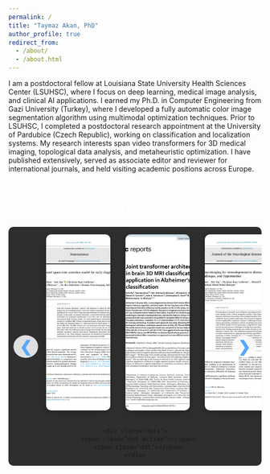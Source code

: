```yaml
---
permalink: /
title: "Taymaz Akan, PhD"
author_profile: true
redirect_from: 
  - /about/
  - /about.html
---
```


I am a postdoctoral fellow at Louisiana State University Health Sciences Center (LSUHSC), where I focus on deep learning, medical image analysis, and clinical AI applications. I earned my Ph.D. in Computer Engineering from Gazi University (Turkey), where I developed a fully automatic color image segmentation algorithm using multimodal optimization techniques. Prior to LSUHSC, I completed a postdoctoral research appointment at the University of Pardubice (Czech Republic), working on classification and localization systems. My research interests span video transformers for 3D medical imaging, topological data analysis, and metaheuristic optimization. I have published extensively, served as associate editor and reviewer for international journals, and held visiting academic positions across Europe.


<section id="featured-publications" style="text-align:center; margin: 60px 0;">
  <h2>Featured Publications</h2>

  <div class="pub-carousel">
    <button class="arrow left">&#10094;</button>
    <div class="slides">
      <div class="slide">
        <a href="https://www.sciencedirect.com/science/article/pii/S0306452225009108?ssrnid=5276922&dgcid=SSRN_redirect_SD" target="_blank">
          <img src="/images/papers/Alzhformer.png" alt="AlzhFormer">
        </a>
      </div>
      <div class="slide">
        <a href="https://www.nature.com/articles/s41598-024-59578-3" target="_blank">
          <img src="/images/papers/JointTransformer.png" alt="JointTransformer">
        </a>
      </div>
      <div class="slide">
        <a href="https://www.sciencedirect.com/science/article/pii/S0022510X25003557" target="_blank">
          <img src="/images/papers/NeuroDeepReview.png" alt="NeuroDeepReview">
        </a>
      </div>
      <div class="slide">
        <a href="https://link.springer.com/article/10.1007/s10278-024-01336-y" target="_blank">
          <img src="/images/papers/ViViEchoformer.png" alt="ViViEchoformer">
        </a>
      </div>
    </div>
    <button class="arrow right">&#10095;</button>

    <div class="dots">
      <span class="dot active"></span>
      <span class="dot"></span>
    </div>
  </div>
</section>

<style>
#featured-publications {
  max-width: 1000px;
  margin: 0 auto;
  position: relative;
}

.pub-carousel {
  position: relative;
  overflow: hidden;
  padding: 0 60px; /* adds space for arrows */
  background-color: #2e2e2e; /* optional: matches your screenshot’s dark bg */
  border-radius: 10px;
}

.slides {
  display: flex;
  transition: transform 0.6s ease;
}

.slide {
  flex: 0 0 33.33%;
  display: flex;
  justify-content: center;
  align-items: center;
  padding: 15px;
}

.slide img {
  width: 260px;
  height: 350px;
  border-radius: 10px;
  object-fit: cover;
  box-shadow: 0 4px 12px rgba(0,0,0,0.25);
  transition: transform 0.3s ease, box-shadow 0.3s ease;
}

.slide img:hover {
  transform: scale(1.06);
  box-shadow: 0 6px 20px rgba(0,0,0,0.35);
}

.arrow {
  position: absolute;
  top: 50%;
  transform: translateY(-50%);
  background: rgba(255,255,255,0.85);
  border: none;
  color: #58a6ff;
  font-size: 30px;
  font-weight: bold;
  padding: 5px 12px;
  border-radius: 50%;
  cursor: pointer;
  z-index: 2;
  transition: all 0.3s ease;
}

.arrow.left {
  left: 10px;
}

.arrow.right {
  right: 10px;
}

.arrow:hover {
  background: rgba(88,166,255,0.25);
  transform: translateY(-50%) scale(1.1);
}

.dots {
  text-align: center;
  margin: 15px 0;
}

.dot {
  height: 10px;
  width: 10px;
  margin: 0 5px;
  background-color: #bbb;
  border-radius: 50%;
  display: inline-block;
  cursor: pointer;
  transition: background-color 0.3s;
}

.dot.active {
  background-color: #58a6ff;
}

h2 {
  font-size: 1.6em;
  margin-bottom: 20px;
  color: #fff;
}
</style>

<script>
const slidesContainer = document.querySelector('.slides');
const dots = document.querySelectorAll('.dot');
const leftArrow = document.querySelector('.arrow.left');
const rightArrow = document.querySelector('.arrow.right');
let currentIndex = 0;
const slidesPerView = 3;
const totalSlides = document.querySelectorAll('.slide').length;
const totalPages = Math.ceil(totalSlides / slidesPerView);

function showSlides(index) {
  const offset = index * (100 / totalPages);
  slidesContainer.style.transform = `translateX(-${offset}%)`;
  dots.forEach((dot, i) => dot.classList.toggle('active', i === index));
}

function nextSlide() {
  currentIndex = (currentIndex + 1) % totalPages;
  showSlides(currentIndex);
}

function prevSlide() {
  currentIndex = (currentIndex - 1 + totalPages) % totalPages;
  showSlides(currentIndex);
}

rightArrow.addEventListener('click', nextSlide);
leftArrow.addEventListener('click', prevSlide);

dots.forEach((dot, i) => {
  dot.addEventListener('click', () => {
    currentIndex = i;
    showSlides(currentIndex);
  });
});

setInterval(nextSlide, 5000);
</script>
